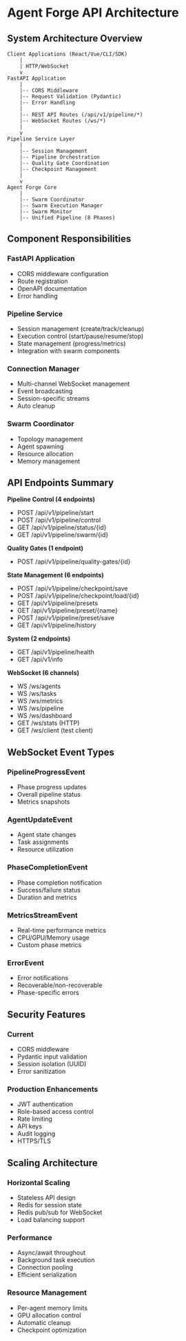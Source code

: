# Agent Forge API Architecture

## System Architecture Overview

```
Client Applications (React/Vue/CLI/SDK)
    |
    | HTTP/WebSocket
    v
FastAPI Application
    |
    |-- CORS Middleware
    |-- Request Validation (Pydantic)
    |-- Error Handling
    |
    |-- REST API Routes (/api/v1/pipeline/*)
    |-- WebSocket Routes (/ws/*)
    |
    v
Pipeline Service Layer
    |
    |-- Session Management
    |-- Pipeline Orchestration
    |-- Quality Gate Coordination
    |-- Checkpoint Management
    |
    v
Agent Forge Core
    |
    |-- Swarm Coordinator
    |-- Swarm Execution Manager
    |-- Swarm Monitor
    |-- Unified Pipeline (8 Phases)
```

## Component Responsibilities

### FastAPI Application
- CORS middleware configuration
- Route registration
- OpenAPI documentation
- Error handling

### Pipeline Service
- Session management (create/track/cleanup)
- Execution control (start/pause/resume/stop)
- State management (progress/metrics)
- Integration with swarm components

### Connection Manager
- Multi-channel WebSocket management
- Event broadcasting
- Session-specific streams
- Auto cleanup

### Swarm Coordinator
- Topology management
- Agent spawning
- Resource allocation
- Memory management

## API Endpoints Summary

**Pipeline Control (4 endpoints)**
- POST /api/v1/pipeline/start
- POST /api/v1/pipeline/control
- GET /api/v1/pipeline/status/{id}
- GET /api/v1/pipeline/swarm/{id}

**Quality Gates (1 endpoint)**
- POST /api/v1/pipeline/quality-gates/{id}

**State Management (6 endpoints)**
- POST /api/v1/pipeline/checkpoint/save
- POST /api/v1/pipeline/checkpoint/load/{id}
- GET /api/v1/pipeline/presets
- GET /api/v1/pipeline/preset/{name}
- POST /api/v1/pipeline/preset/save
- GET /api/v1/pipeline/history

**System (2 endpoints)**
- GET /api/v1/pipeline/health
- GET /api/v1/info

**WebSocket (6 channels)**
- WS /ws/agents
- WS /ws/tasks
- WS /ws/metrics
- WS /ws/pipeline
- WS /ws/dashboard
- GET /ws/stats (HTTP)
- GET /ws/client (test client)

## WebSocket Event Types

### PipelineProgressEvent
- Phase progress updates
- Overall pipeline status
- Metrics snapshots

### AgentUpdateEvent
- Agent state changes
- Task assignments
- Resource utilization

### PhaseCompletionEvent
- Phase completion notification
- Success/failure status
- Duration and metrics

### MetricsStreamEvent
- Real-time performance metrics
- CPU/GPU/Memory usage
- Custom phase metrics

### ErrorEvent
- Error notifications
- Recoverable/non-recoverable
- Phase-specific errors

## Security Features

### Current
- CORS middleware
- Pydantic input validation
- Session isolation (UUID)
- Error sanitization

### Production Enhancements
- JWT authentication
- Role-based access control
- Rate limiting
- API keys
- Audit logging
- HTTPS/TLS

## Scaling Architecture

### Horizontal Scaling
- Stateless API design
- Redis for session state
- Redis pub/sub for WebSocket
- Load balancing support

### Performance
- Async/await throughout
- Background task execution
- Connection pooling
- Efficient serialization

### Resource Management
- Per-agent memory limits
- GPU allocation control
- Automatic cleanup
- Checkpoint optimization